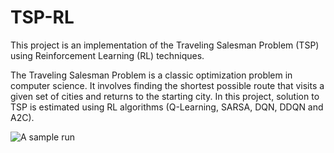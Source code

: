# TSP-RL

This project is an implementation of the Traveling Salesman Problem (TSP) using Reinforcement Learning (RL) techniques.

The Traveling Salesman Problem is a classic optimization problem in computer science. It involves finding the shortest possible route that visits a given set of cities and returns to the starting city. In this project, solution to TSP is estimated using RL algorithms (Q-Learning, SARSA, DQN, DDQN and A2C).

![A sample run](./paths_animation.gif)
